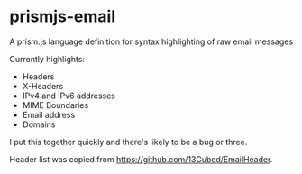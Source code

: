 # prismjs-email
A prism.js language definition for syntax highlighting of raw email messages

Currently highlights:
* Headers
* X-Headers
* IPv4 and IPv6 addresses
* MIME Boundaries
* Email address
* Domains

I put this together quickly and there's likely to be a bug or three.

Header list was copied from https://github.com/13Cubed/EmailHeader.
